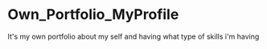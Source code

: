 # Own_Portfolio_MyProfile
It's my own portfolio about my self and having what type of skills i'm having

